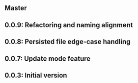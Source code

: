 ## Master
## 0.0.9: Refactoring and naming alignment
## 0.0.8: Persisted file edge-case handling
## 0.0.7: Update mode feature

## 0.0.3: Initial version


